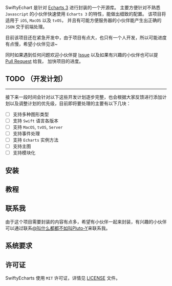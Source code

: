SwiftyEchart 是针对 [Echarts 3](http://echarts.baidu.com/) 进行封装的一个开源库。 主要方便针对不熟悉 `Javascript` 的小伙伴快速使用 `Echarts 3` 的特性，能做出细致的配置。 该项目将适用于 `iOS`, `MacOS` 以及 `tvOS`， 并且有可能方便服务器的小伙伴能产生出正确的 `JSON` 交于前端处理。

目前该项目还在紧急开发中，由于项目有点大，也只有一个人开发，所以可能进度有点慢，希望小伙伴见谅~

同时如果遇到任何问题欢迎小伙伴提 [Issue]() 以及如果有兴趣的小伙伴也可以提 [Pull Request]() 给我， 加快项目的进度。

## TODO （开发计划）
___

接下来一段时间会针对以下这些开发计划逐步完整，也会根据大家反馈进行添加计划以及调整计划的优先级，目前即将要处理的主要有以下几块：

- [ ] 支持多种图形类型
- [ ] 支持 `Swift` 语言各版本
- [ ] 支持 `MacOS`, `tvOS`, `Server`
- [ ] 支持事件处理
- [ ] 支持 `Echarts` 实例方法
- [ ] 支持主图
- [ ] 支持模块化

## 安装

## 教程

## 联系我
由于这个项目需要封装的内容有点多，希望有小伙伴一起来封装，有兴趣的小伙伴可以通过联系[@叫什么都都不如叫Pluto-Y](http://weibo.com/5690716723/info)来联系我。


## 系统要求

## 许可证

SwiftyEcharts 使用 `MIT` 许可证，详情见 [LICENSE]() 文件。




